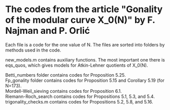 # The codes from the article "Gonality of the modular curve X_0(N)" by F. Najman and P. Orlić

Each file is a code for the one value of N. The files are sorted into folders by methods used in the code.

new_models.m contains auxiliary functions. The most important one there is eqs_quos, which gives models for Atkin-Lehner quotients of X_0(N).

Betti_numbers folder contains codes for Proposition 5.25.  
Fp_gonality folder contains codes for Proposition 5.15 and Corollary 5.19 (for N=173).  
Mordell-Weil_sieving contains codes for Proposition 6.1.  
Riemann-Roch_search contains codes for Propositions 5.1, 5.3, and 5.4.  
trigonality_checks.m contains codes for Propositions 5.2, 5.8, and 5.16.
